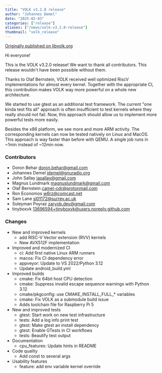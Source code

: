 ```yaml
---
title: "VOLK v3.2.0 release"
author: "Johannes Demel"
date: "2025-02-03"
categories: ["release"]
aliases: ["/news/volk-v3.2.0-release"]
thumbnail: "volk_release"
---
```


[Originally published on libvolk.org](https://www.libvolk.org/release-v320.html)

Hi everyone!

This is the VOLK v3.2.0 release! We want to thank all contributors.
This release wouldn't have been possible without them.

Thanks to Olaf Bernstein, VOLK received well optimized RiscV implementations for almost every kernel.
Together with the appropriate CI, this contribution makes VOLK way more powerful on a whole new architecture.

We started to use gtest as an additional test framework. The current "one kinda test fits all" approach is often insufficient to test kernels where they really should not fail.
Now, this approach should allow us to implement more powerful tests more easily.

Besides the x86 platform, we see more and more ARM activity. The corresponding kernels can now be tested natively on Linux and MacOS.
This approach is way faster than before with QEMU. A single job runs in ~1min instead of ~12min now.

### Contributors

- Doron Behar <doron.behar@gmail.com>
- Johannes Demel <jdemel@gnuradio.org>
- John Sallay <jasallay@gmail.com>
- Magnus Lundmark <magnuslundmark@gmail.com>
- Olaf Bernstein <camel-cdr@protonmail.com>
- Ron Economos <w6rz@comcast.net>
- Sam Lane <sl01172@surrey.ac.uk>
- Suleyman Poyraz <zaryob.dev@gmail.com>
- tinyboxvk <13696594+tinyboxvk@users.noreply.github.com>

### Changes

- New and improved kernels
    - add RISC-V Vector extension (RVV) kernels
    - New AVX512F implementation
- Improved and modernized CI
    - ci: Add first native Linux ARM runners
    - macos: Fix CI dependency error
    - appveyor: Update to VS 2022/Python 3.12
    - Update android_build.yml
- Improved builds
    - cmake: Fix 64bit host CPU detection
    - cmake: Suppress invalid escape sequence warnings with Python 3.12
    - cmake/pkgconfig: use CMAKE_INSTALL_FULL_* variables
    - cmake: Fix VOLK as a submodule build issue
    - Adds toolchain file for Raspberry Pi 5
- New and improved tests
    - gtest: Start work on new test infrastructure
    - tests: Add a log info print test
    - gtest: Make gtest an install dependency
    - gtest: Enable GTests in CI workflows
    - tests: Beautify test output
- Documentation
    - cpu_features: Update hints in README
- Code quality
    - Add const to several args
- Usability features
    - feature: add env variable kernel override
